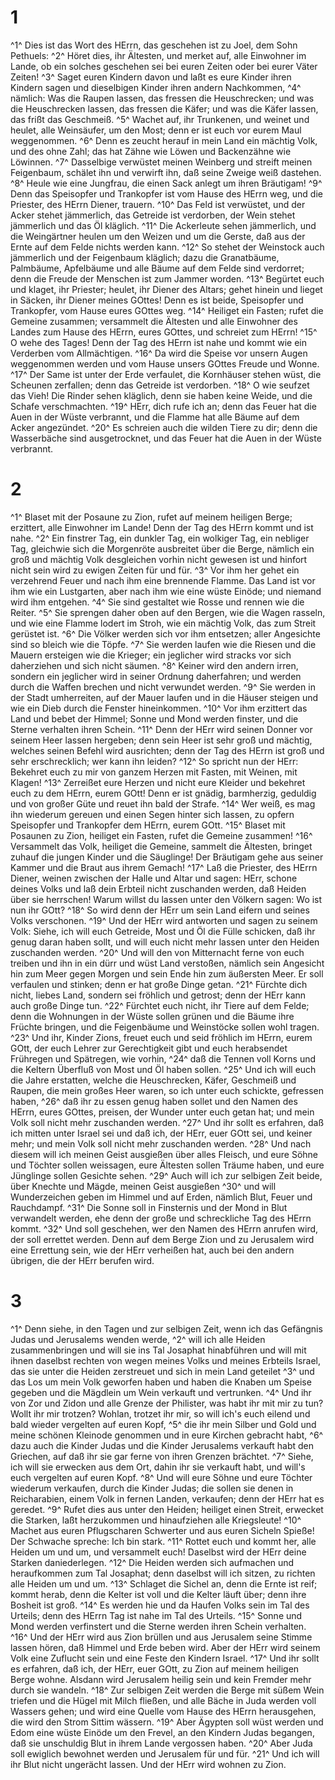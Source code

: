 # 1
^1^ Dies ist das Wort des HErrn, das geschehen ist zu Joel, dem Sohn Pethuels: ^2^ Höret dies, ihr Ältesten, und merket auf, alle Einwohner im Lande, ob ein solches geschehen sei bei euren Zeiten oder bei eurer Väter Zeiten! ^3^ Saget euren Kindern davon und laßt es eure Kinder ihren Kindern sagen und dieselbigen Kinder ihren andern Nachkommen, ^4^ nämlich: Was die Raupen lassen, das fressen die Heuschrecken; und was die Heuschrecken lassen, das fressen die Käfer; und was die Käfer lassen, das frißt das Geschmeiß. ^5^ Wachet auf, ihr Trunkenen, und weinet und heulet, alle Weinsäufer, um den Most; denn er ist euch vor eurem Maul weggenommen. ^6^ Denn es zeucht herauf in mein Land ein mächtig Volk, und des ohne Zahl; das hat Zähne wie Löwen und Backenzähne wie Löwinnen. ^7^ Dasselbige verwüstet meinen Weinberg und streift meinen Feigenbaum, schälet ihn und verwirft ihn, daß seine Zweige weiß dastehen. ^8^ Heule wie eine Jungfrau, die einen Sack anlegt um ihren Bräutigam! ^9^ Denn das Speisopfer und Trankopfer ist vom Hause des HErrn weg, und die Priester, des HErrn Diener, trauern. ^10^ Das Feld ist verwüstet, und der Acker stehet jämmerlich, das Getreide ist verdorben, der Wein stehet jämmerlich und das Öl kläglich. ^11^ Die Ackerleute sehen jämmerlich, und die Weingärtner heulen um den Weizen und um die Gerste, daß aus der Ernte auf dem Felde nichts werden kann. ^12^ So stehet der Weinstock auch jämmerlich und der Feigenbaum kläglich; dazu die Granatbäume, Palmbäume, Apfelbäume und alle Bäume auf dem Felde sind verdorret; denn die Freude der Menschen ist zum Jammer worden. ^13^ Begürtet euch und klaget, ihr Priester; heulet, ihr Diener des Altars; gehet hinein und lieget in Säcken, ihr Diener meines GOttes! Denn es ist beide, Speisopfer und Trankopfer, vom Hause eures GOttes weg. ^14^ Heiliget ein Fasten; rufet die Gemeine zusammen; versammelt die Ältesten und alle Einwohner des Landes zum Hause des HErrn, eures GOttes, und schreiet zum HErrn! ^15^ O wehe des Tages! Denn der Tag des HErrn ist nahe und kommt wie ein Verderben vom Allmächtigen. ^16^ Da wird die Speise vor unsern Augen weggenommen werden und vom Hause unsers GOttes Freude und Wonne. ^17^ Der Same ist unter der Erde verfaulet, die Kornhäuser stehen wüst, die Scheunen zerfallen; denn das Getreide ist verdorben. ^18^ O wie seufzet das Vieh! Die Rinder sehen kläglich, denn sie haben keine Weide, und die Schafe verschmachten. ^19^ HErr, dich rufe ich an; denn das Feuer hat die Auen in der Wüste verbrannt, und die Flamme hat alle Bäume auf dem Acker angezündet. ^20^ Es schreien auch die wilden Tiere zu dir; denn die Wasserbäche sind ausgetrocknet, und das Feuer hat die Auen in der Wüste verbrannt.

# 2
^1^ Blaset mit der Posaune zu Zion, rufet auf meinem heiligen Berge; erzittert, alle Einwohner im Lande! Denn der Tag des HErrn kommt und ist nahe. ^2^ Ein finstrer Tag, ein dunkler Tag, ein wolkiger Tag, ein nebliger Tag, gleichwie sich die Morgenröte ausbreitet über die Berge, nämlich ein groß und mächtig Volk desgleichen vorhin nicht gewesen ist und hinfort nicht sein wird zu ewigen Zeiten für und für. ^3^ Vor ihm her gehet ein verzehrend Feuer und nach ihm eine brennende Flamme. Das Land ist vor ihm wie ein Lustgarten, aber nach ihm wie eine wüste Einöde; und niemand wird ihm entgehen. ^4^ Sie sind gestaltet wie Rosse und rennen wie die Reiter. ^5^ Sie sprengen daher oben auf den Bergen, wie die Wagen rasseln, und wie eine Flamme lodert im Stroh, wie ein mächtig Volk, das zum Streit gerüstet ist. ^6^ Die Völker werden sich vor ihm entsetzen; aller Angesichte sind so bleich wie die Töpfe. ^7^ Sie werden laufen wie die Riesen und die Mauern ersteigen wie die Krieger; ein jeglicher wird stracks vor sich daherziehen und sich nicht säumen. ^8^ Keiner wird den andern irren, sondern ein jeglicher wird in seiner Ordnung daherfahren; und werden durch die Waffen brechen und nicht verwundet werden. ^9^ Sie werden in der Stadt umherreiten, auf der Mauer laufen und in die Häuser steigen und wie ein Dieb durch die Fenster hineinkommen. ^10^ Vor ihm erzittert das Land und bebet der Himmel; Sonne und Mond werden finster, und die Sterne verhalten ihren Schein. ^11^ Denn der HErr wird seinen Donner vor seinem Heer lassen hergeben; denn sein Heer ist sehr groß und mächtig, welches seinen Befehl wird ausrichten; denn der Tag des HErrn ist groß und sehr erschrecklich; wer kann ihn leiden? ^12^ So spricht nun der HErr: Bekehret euch zu mir von ganzem Herzen mit Fasten, mit Weinen, mit Klagen! ^13^ Zerreißet eure Herzen und nicht eure Kleider und bekehret euch zu dem HErrn, eurem GOtt! Denn er ist gnädig, barmherzig, geduldig und von großer Güte und reuet ihn bald der Strafe. ^14^ Wer weiß, es mag ihn wiederum gereuen und einen Segen hinter sich lassen, zu opfern Speisopfer und Trankopfer dem HErrn, eurem GOtt. ^15^ Blaset mit Posaunen zu Zion, heiliget ein Fasten, rufet die Gemeine zusammen! ^16^ Versammelt das Volk, heiliget die Gemeine, sammelt die Ältesten, bringet zuhauf die jungen Kinder und die Säuglinge! Der Bräutigam gehe aus seiner Kammer und die Braut aus ihrem Gemach! ^17^ Laß die Priester, des HErrn Diener, weinen zwischen der Halle und Altar und sagen: HErr, schone deines Volks und laß dein Erbteil nicht zuschanden werden, daß Heiden über sie herrschen! Warum willst du lassen unter den Völkern sagen: Wo ist nun ihr GOtt? ^18^ So wird denn der HErr um sein Land eifern und seines Volks verschonen. ^19^ Und der HErr wird antworten und sagen zu seinem Volk: Siehe, ich will euch Getreide, Most und Öl die Fülle schicken, daß ihr genug daran haben sollt, und will euch nicht mehr lassen unter den Heiden zuschanden werden. ^20^ Und will den von Mitternacht ferne von euch treiben und ihn in ein dürr und wüst Land verstoßen, nämlich sein Angesicht hin zum Meer gegen Morgen und sein Ende hin zum äußersten Meer. Er soll verfaulen und stinken; denn er hat große Dinge getan. ^21^ Fürchte dich nicht, liebes Land, sondern sei fröhlich und getrost; denn der HErr kann auch große Dinge tun. ^22^ Fürchtet euch nicht, ihr Tiere auf dem Felde; denn die Wohnungen in der Wüste sollen grünen und die Bäume ihre Früchte bringen, und die Feigenbäume und Weinstöcke sollen wohl tragen. ^23^ Und ihr, Kinder Zions, freuet euch und seid fröhlich im HErrn, eurem GOtt, der euch Lehrer zur Gerechtigkeit gibt und euch herabsendet Frühregen und Spätregen, wie vorhin, ^24^ daß die Tennen voll Korns und die Keltern Überfluß von Most und Öl haben sollen. ^25^ Und ich will euch die Jahre erstatten, welche die Heuschrecken, Käfer, Geschmeiß und Raupen, die mein großes Heer waren, so ich unter euch schickte, gefressen haben, ^26^ daß ihr zu essen genug haben sollet und den Namen des HErrn, eures GOttes, preisen, der Wunder unter euch getan hat; und mein Volk soll nicht mehr zuschanden werden. ^27^ Und ihr sollt es erfahren, daß ich mitten unter Israel sei und daß ich, der HErr, euer GOtt sei, und keiner mehr; und mein Volk soll nicht mehr zuschanden werden. ^28^ Und nach diesem will ich meinen Geist ausgießen über alles Fleisch, und eure Söhne und Töchter sollen weissagen, eure Ältesten sollen Träume haben, und eure Jünglinge sollen Gesichte sehen. ^29^ Auch will ich zur selbigen Zeit beide, über Knechte und Mägde, meinen Geist ausgießen ^30^ und will Wunderzeichen geben im Himmel und auf Erden, nämlich Blut, Feuer und Rauchdampf. ^31^ Die Sonne soll in Finsternis und der Mond in Blut verwandelt werden, ehe denn der große und schreckliche Tag des HErrn kommt. ^32^ Und soll geschehen, wer den Namen des HErrn anrufen wird, der soll errettet werden. Denn auf dem Berge Zion und zu Jerusalem wird eine Errettung sein, wie der HErr verheißen hat, auch bei den andern übrigen, die der HErr berufen wird.

# 3
^1^ Denn siehe, in den Tagen und zur selbigen Zeit, wenn ich das Gefängnis Judas und Jerusalems wenden werde, ^2^ will ich alle Heiden zusammenbringen und will sie ins Tal Josaphat hinabführen und will mit ihnen daselbst rechten von wegen meines Volks und meines Erbteils Israel, das sie unter die Heiden zerstreuet und sich in mein Land geteilet ^3^ und das Los um mein Volk geworfen haben und haben die Knaben um Speise gegeben und die Mägdlein um Wein verkauft und vertrunken. ^4^ Und ihr von Zor und Zidon und alle Grenze der Philister, was habt ihr mit mir zu tun? Wollt ihr mir trotzen? Wohlan, trotzet ihr mir, so will ich's euch eilend und bald wieder vergelten auf euren Kopf, ^5^ die ihr mein Silber und Gold und meine schönen Kleinode genommen und in eure Kirchen gebracht habt, ^6^ dazu auch die Kinder Judas und die Kinder Jerusalems verkauft habt den Griechen, auf daß ihr sie gar ferne von ihren Grenzen brächtet. ^7^ Siehe, ich will sie erwecken aus dem Ort, dahin ihr sie verkauft habt, und will's euch vergelten auf euren Kopf. ^8^ Und will eure Söhne und eure Töchter wiederum verkaufen, durch die Kinder Judas; die sollen sie denen in Reicharabien, einem Volk in fernen Landen, verkaufen; denn der HErr hat es geredet. ^9^ Rufet dies aus unter den Heiden; heiliget einen Streit, erwecket die Starken, laßt herzukommen und hinaufziehen alle Kriegsleute! ^10^ Machet aus euren Pflugscharen Schwerter und aus euren Sicheln Spieße! Der Schwache spreche: Ich bin stark. ^11^ Rottet euch und kommt her, alle Heiden um und um, und versammelt euch! Daselbst wird der HErr deine Starken daniederlegen. ^12^ Die Heiden werden sich aufmachen und heraufkommen zum Tal Josaphat; denn daselbst will ich sitzen, zu richten alle Heiden um und um. ^13^ Schlaget die Sichel an, denn die Ernte ist reif; kommt herab, denn die Kelter ist voll und die Kelter läuft über; denn ihre Bosheit ist groß. ^14^ Es werden hie und da Haufen Volks sein im Tal des Urteils; denn des HErrn Tag ist nahe im Tal des Urteils. ^15^ Sonne und Mond werden verfinstert und die Sterne werden ihren Schein verhalten. ^16^ Und der HErr wird aus Zion brüllen und aus Jerusalem seine Stimme lassen hören, daß Himmel und Erde beben wird. Aber der HErr wird seinem Volk eine Zuflucht sein und eine Feste den Kindern Israel. ^17^ Und ihr sollt es erfahren, daß ich, der HErr, euer GOtt, zu Zion auf meinem heiligen Berge wohne. Alsdann wird Jerusalem heilig sein und kein Fremder mehr durch sie wandeln. ^18^ Zur selbigen Zeit werden die Berge mit süßem Wein triefen und die Hügel mit Milch fließen, und alle Bäche in Juda werden voll Wassers gehen; und wird eine Quelle vom Hause des HErrn herausgehen, die wird den Strom Sittim wässern. ^19^ Aber Ägypten soll wüst werden und Edom eine wüste Einöde um den Frevel, an den Kindern Judas begangen, daß sie unschuldig Blut in ihrem Lande vergossen haben. ^20^ Aber Juda soll ewiglich bewohnet werden und Jerusalem für und für. ^21^ Und ich will ihr Blut nicht ungerächt lassen. Und der HErr wird wohnen zu Zion.